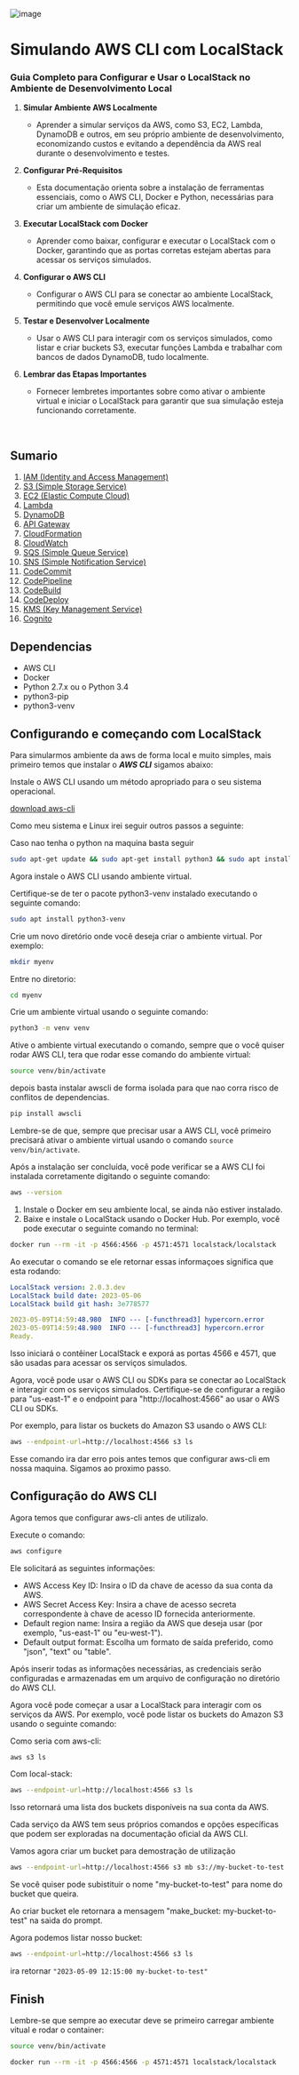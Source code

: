 ![image](img/background.png)

# Simulando AWS CLI com LocalStack

### Guia Completo para Configurar e Usar o LocalStack no Ambiente de Desenvolvimento Local

1. **Simular Ambiente AWS Localmente**
   - Aprender a simular serviços da AWS, como S3, EC2, Lambda, DynamoDB e outros, em seu próprio ambiente de desenvolvimento, economizando custos e evitando a dependência da AWS real durante o desenvolvimento e testes.

2. **Configurar Pré-Requisitos**
   - Esta documentação orienta sobre a instalação de ferramentas essenciais, como o AWS CLI, Docker e Python, necessárias para criar um ambiente de simulação eficaz.

3. **Executar LocalStack com Docker**
   - Aprender como baixar, configurar e executar o LocalStack com o Docker, garantindo que as portas corretas estejam abertas para acessar os serviços simulados.

4. **Configurar o AWS CLI**
   - Configurar o AWS CLI para se conectar ao ambiente LocalStack, permitindo que você emule serviços AWS localmente.

5. **Testar e Desenvolver Localmente**
   - Usar o AWS CLI para interagir com os serviços simulados, como listar e criar buckets S3, executar funções Lambda e trabalhar com bancos de dados DynamoDB, tudo localmente.

6. **Lembrar das Etapas Importantes**
   - Fornecer lembretes importantes sobre como ativar o ambiente virtual e iniciar o LocalStack para garantir que sua simulação esteja funcionando corretamente.

<br />

## Sumario

1.  [IAM (Identity and Access Management)](IAM/README.md)
2.  [S3 (Simple Storage Service)](bucket-s3/README.md)
3.  [EC2 (Elastic Compute Cloud)](EC2/README.md)
4.  [Lambda](lambda/README.md)
5.  [DynamoDB](dynamoDB/README.md)
6.  [API Gateway](api-gateway/README.md)
7.  [CloudFormation](cloud-formation/README.md)
8.  [CloudWatch](cloud-watch/README.md)
9.  [SQS (Simple Queue Service)](SQS/README.md)
10. [SNS (Simple Notification Service)](SNS/README.md)
11. [CodeCommit](code-commit/README.md)
12. [CodePipeline](code-pipeline/README.md)
13. [CodeBuild](code-build/README.md)
14. [CodeDeploy](code-deploy/README.md)
15. [KMS (Key Management Service)](KMS/README.md)
16. [Cognito](cognito/README.md)

## Dependencias

 - AWS CLI
 - Docker
 - Python 2.7.x ou o Python 3.4
 - python3-pip
 - python3-venv

 ## Configurando e começando com LocalStack

Para simularmos ambiente da aws de forma local e muito simples, mais primeiro  temos
que instalar o ***AWS CLI*** sigamos abaixo:

Instale o AWS CLI usando um método apropriado para o seu sistema operacional.

[download aws-cli](https://docs.aws.amazon.com/cli/latest/userguide/cli-chap-configure.html#cli-configure-quickstart-install)

Como meu sistema e Linux irei seguir outros passos a seguinte:

Caso nao tenha o python na maquina basta seguir

```bash
sudo apt-get update && sudo apt-get install python3 && sudo apt install python3-pip
```

Agora instale o AWS CLI usando ambiente virtual.

Certifique-se de ter o pacote python3-venv instalado executando o seguinte comando:

```bash
sudo apt install python3-venv
```

Crie um novo diretório onde você deseja criar o ambiente virtual. Por exemplo:

```bash
mkdir myenv
```

Entre no diretorio:

```bash
cd myenv
```

Crie um ambiente virtual usando o seguinte comando: 

```bash
python3 -m venv venv
```

Ative o ambiente virtual executando o comando, sempre que o você quiser rodar AWS CLI, tera
que rodar esse comando do ambiente virtual:

```bash
source venv/bin/activate
```

depois basta instalar awscli de forma isolada para que nao corra risco de 
conflitos de dependencias.

```bash
pip install awscli
```

Lembre-se de que, sempre que precisar usar a AWS CLI, você primeiro precisará ativar o 
ambiente virtual usando o comando ``source venv/bin/activate``.

Após a instalação ser concluída, você pode verificar se a AWS CLI foi instalada corretamente 
digitando o seguinte comando:

```bash
aws --version
```

1. Instale o Docker em seu ambiente local, se ainda não estiver instalado.
2. Baixe e instale o LocalStack usando o Docker Hub. Por exemplo, você pode 
executar o seguinte comando no terminal:

```bash
docker run --rm -it -p 4566:4566 -p 4571:4571 localstack/localstack
```

Ao executar o comando se ele retornar essas informaçoes significa que esta rodando:

```yaml
LocalStack version: 2.0.3.dev
LocalStack build date: 2023-05-06
LocalStack build git hash: 3e778577

2023-05-09T14:59:48.980  INFO --- [-functhread3] hypercorn.error            : Running on https://0.0.0.0:4566 (CTRL + C to quit)
2023-05-09T14:59:48.980  INFO --- [-functhread3] hypercorn.error            : Running on https://0.0.0.0:4566 (CTRL + C to quit)
Ready.
```
Isso iniciará o contêiner LocalStack e exporá as portas 4566 e 4571,
que são usadas para acessar os serviços simulados.

Agora, você pode usar o AWS CLI ou SDKs para se conectar ao LocalStack e interagir 
com os serviços simulados. Certifique-se de configurar a região para 
"us-east-1" e o endpoint para "http://localhost:4566" ao usar o AWS CLI ou SDKs.

Por exemplo, para listar os buckets do Amazon S3 usando o AWS CLI:

```bash
aws --endpoint-url=http://localhost:4566 s3 ls
```

Esse comando ira dar erro pois antes temos que configurar aws-cli em nossa maquina. Sigamos ao
proximo passo.

## Configuração do AWS CLI

Agora temos que configurar aws-cli antes de utilizalo.

Execute o comando:

```bash
aws configure
```

Ele solicitará as seguintes informações:

 - AWS Access Key ID: Insira o ID da chave de acesso da sua conta da AWS.
 - AWS Secret Access Key: Insira a chave de acesso secreta correspondente à chave de acesso 
    ID fornecida anteriormente.
 - Default region name: Insira a região da AWS que deseja usar (por exemplo, 
    "us-east-1" ou "eu-west-1").
 - Default output format: Escolha um formato de saída preferido, como "json", "text" ou "table".
 
 Após inserir todas as informações necessárias, as credenciais serão configuradas e
 armazenadas em um arquivo de configuração no diretório do AWS CLI.

Agora você pode começar a usar a LocalStack para interagir com os serviços da AWS.
Por exemplo, você pode listar os buckets do Amazon S3 usando o seguinte comando:

Como seria com aws-cli: 

```bash
aws s3 ls
```

Com local-stack: 

```bash
aws --endpoint-url=http://localhost:4566 s3 ls
```

Isso retornará uma lista dos buckets disponíveis na sua conta da AWS.

Cada serviço da AWS tem seus próprios comandos e opções específicas que podem
ser exploradas na documentação oficial da AWS CLI.

Vamos agora criar um bucket para demostração de utilização

```bash
aws --endpoint-url=http://localhost:4566 s3 mb s3://my-bucket-to-test
```

Se você quiser pode subistituir o nome "my-bucket-to-test" para nome do bucket que queira.

Ao criar bucket ele retornara a mensagem "make_bucket: my-bucket-to-test" na saida do prompt.

Agora podemos listar nosso bucket:

```bash
aws --endpoint-url=http://localhost:4566 s3 ls
```

ira retornar ``"2023-05-09 12:15:00 my-bucket-to-test"``

## Finish

Lembre-se que sempre ao executar deve se primeiro carregar ambiente vitual e rodar o container:

```bash
source venv/bin/activate
```

```bash
docker run --rm -it -p 4566:4566 -p 4571:4571 localstack/localstack
```